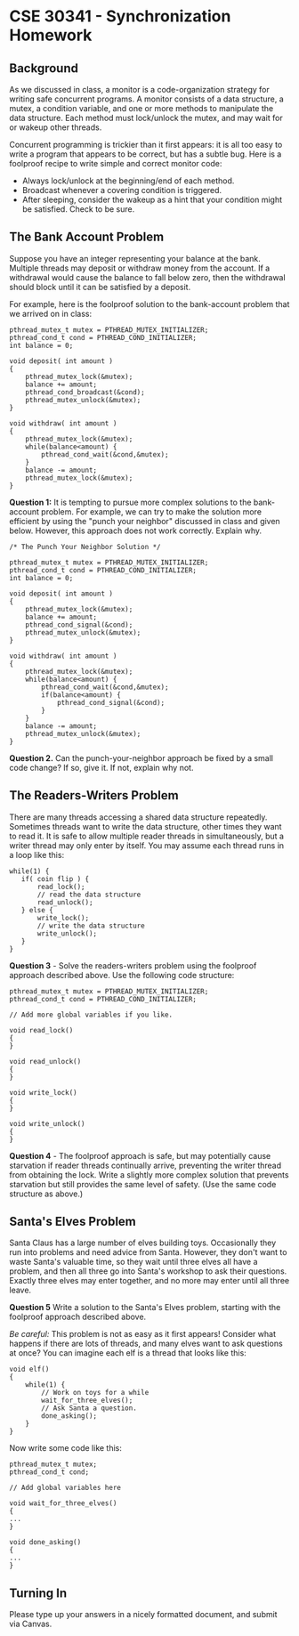 # CSE 30341 - Synchronization Homework

Background
----------

As we discussed in class, a monitor is a code-organization strategy for writing safe concurrent programs.
A monitor consists of a data structure, a mutex, a condition variable,
and one or more methods to manipulate the data structure.
Each method must lock/unlock the mutex, and may wait for or wakeup other threads.

Concurrent programming is trickier than it first appears:
it is all too easy to write a program that appears to be correct, but has a subtle bug.
Here is a foolproof recipe to write simple and correct monitor code:

- Always lock/unlock at the beginning/end of each method.
- Broadcast whenever a covering condition is triggered.
- After sleeping, consider the wakeup as a hint that your condition might be satisfied. Check to be sure. 

The Bank Account Problem
------------------------

Suppose you have an integer representing your balance at the bank.
Multiple threads may deposit or withdraw money from the account.
If a withdrawal would cause the balance to fall below zero,
then the withdrawal should block until it can be satisfied by a deposit.

For example, here is the foolproof solution to the bank-account problem that we arrived on in class:

```
pthread_mutex_t mutex = PTHREAD_MUTEX_INITIALIZER;
pthread_cond_t cond = PTHREAD_COND_INITIALIZER;
int balance = 0;

void deposit( int amount )
{
	pthread_mutex_lock(&mutex);
	balance += amount;
	pthread_cond_broadcast(&cond);
	pthread_mutex_unlock(&mutex);
}

void withdraw( int amount )
{
	pthread_mutex_lock(&mutex);
	while(balance<amount) {
		pthread_cond_wait(&cond,&mutex);
	}
	balance -= amount;
	pthread_mutex_lock(&mutex);
}
```

**Question 1:** It is tempting to pursue more complex solutions to the bank-account problem.
For example, we can try to make the solution more efficient by using the "punch your neighbor"
discussed in class and given below. However, this approach does not work correctly. Explain why.

```
/* The Punch Your Neighbor Solution */

pthread_mutex_t mutex = PTHREAD_MUTEX_INITIALIZER;
pthread_cond_t cond = PTHREAD_COND_INITIALIZER;
int balance = 0;

void deposit( int amount )
{
	pthread_mutex_lock(&mutex);
	balance += amount;
	pthread_cond_signal(&cond);
	pthread_mutex_unlock(&mutex);
}

void withdraw( int amount )
{
	pthread_mutex_lock(&mutex);
	while(balance<amount) {
		pthread_cond_wait(&cond,&mutex);
		if(balance<amount) {
			pthread_cond_signal(&cond);
		}
	}
	balance -= amount;
	pthread_mutex_unlock(&mutex);
}
```

**Question 2.** Can the punch-your-neighbor approach be fixed by a small code change? If so, give it. If not, explain why not.

The Readers-Writers Problem
---------------------------

There are many threads accessing a shared data structure repeatedly.
Sometimes threads want to write the data structure,
other times they want to read it.
It is safe to allow multiple reader threads in simultaneously,
but a writer thread may only enter by itself.
You may assume each thread runs in a loop like this:

```
while(1) {
   if( coin flip ) {
       read_lock();
       // read the data structure
       read_unlock();
   } else {
       write_lock();
       // write the data structure
       write_unlock();
   }
}
```

**Question 3** - Solve the readers-writers problem using the foolproof approach described above. Use the following code structure:

```
pthread_mutex_t mutex = PTHREAD_MUTEX_INITIALIZER;
pthread_cond_t cond = PTHREAD_COND_INITIALIZER;

// Add more global variables if you like.

void read_lock()
{
}

void read_unlock()
{
}

void write_lock()
{
}

void write_unlock()
{
}
```

**Question 4** - The foolproof approach is safe, but may potentially cause starvation
if reader threads continually arrive, preventing the writer thread from obtaining the lock.
Write a slightly more complex solution that prevents starvation but still provides the same level of safety.
(Use the same code structure as above.)

Santa's Elves Problem
---------------------

Santa Claus has a large number of elves building toys.
Occasionally they run into problems and need advice from Santa.
However, they don't want to waste Santa's valuable time,
so they wait until three elves all have a problem,
and then all three go into Santa's workshop to ask their questions.
Exactly three elves may enter together, and no more may enter until all three leave.

**Question 5** Write a solution to the Santa's Elves problem, starting with the foolproof approach described above.

*Be careful:* This problem is not as easy as it first appears! Consider what happens if there are lots of threads, and many elves want to ask questions at once?
You can imagine each elf is a thread that looks like this:

```
void elf()
{
    while(1) {
        // Work on toys for a while
        wait_for_three_elves();
        // Ask Santa a question.
        done_asking();
    }
}
```

Now write some code like this:

```
pthread_mutex_t mutex;
pthread_cond_t cond;

// Add global variables here

void wait_for_three_elves()
{
...
}

void done_asking()
{
...
}
```

Turning In
----------

Please type up your answers in a nicely formatted document, and submit via Canvas.
